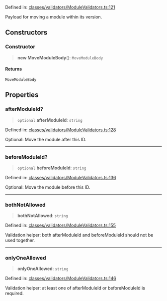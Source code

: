 Defined in: [classes/validators/ModuleValidators.ts:121](https://github.com/continuousactivelearning/vibe/blob/93348bcba2a36924136fc58524ad1ed4cb960f87/backend/src/modules/courses/classes/validators/ModuleValidators.ts#L121)

Payload for moving a module within its version.

## Constructors

### Constructor

> **new MoveModuleBody**(): `MoveModuleBody`

#### Returns

`MoveModuleBody`

## Properties

### afterModuleId?

> `optional` **afterModuleId**: `string`

Defined in: [classes/validators/ModuleValidators.ts:128](https://github.com/continuousactivelearning/vibe/blob/93348bcba2a36924136fc58524ad1ed4cb960f87/backend/src/modules/courses/classes/validators/ModuleValidators.ts#L128)

Optional: Move the module after this ID.

***

### beforeModuleId?

> `optional` **beforeModuleId**: `string`

Defined in: [classes/validators/ModuleValidators.ts:136](https://github.com/continuousactivelearning/vibe/blob/93348bcba2a36924136fc58524ad1ed4cb960f87/backend/src/modules/courses/classes/validators/ModuleValidators.ts#L136)

Optional: Move the module before this ID.

***

### bothNotAllowed

> **bothNotAllowed**: `string`

Defined in: [classes/validators/ModuleValidators.ts:155](https://github.com/continuousactivelearning/vibe/blob/93348bcba2a36924136fc58524ad1ed4cb960f87/backend/src/modules/courses/classes/validators/ModuleValidators.ts#L155)

Validation helper: both afterModuleId and beforeModuleId should not be used together.

***

### onlyOneAllowed

> **onlyOneAllowed**: `string`

Defined in: [classes/validators/ModuleValidators.ts:146](https://github.com/continuousactivelearning/vibe/blob/93348bcba2a36924136fc58524ad1ed4cb960f87/backend/src/modules/courses/classes/validators/ModuleValidators.ts#L146)

Validation helper: at least one of afterModuleId or beforeModuleId is required.

